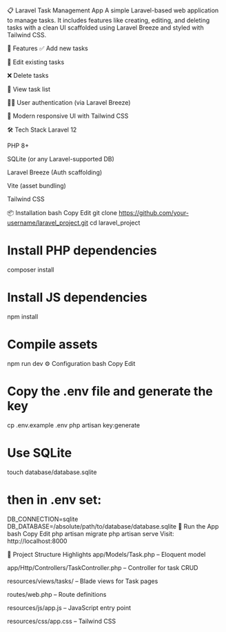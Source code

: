 📋 Laravel Task Management App
A simple Laravel-based web application to manage tasks. It includes features like creating, editing, and deleting tasks with a clean UI scaffolded using Laravel Breeze and styled with Tailwind CSS.

🚀 Features
✅ Add new tasks

📝 Edit existing tasks

❌ Delete tasks

📃 View task list

🧑‍💻 User authentication (via Laravel Breeze)

🎨 Modern responsive UI with Tailwind CSS

🛠️ Tech Stack
Laravel 12

PHP 8+

SQLite (or any Laravel-supported DB)

Laravel Breeze (Auth scaffolding)

Vite (asset bundling)

Tailwind CSS

📦 Installation
bash
Copy
Edit
git clone https://github.com/your-username/laravel_project.git
cd laravel_project

# Install PHP dependencies
composer install

# Install JS dependencies
npm install

# Compile assets
npm run dev
⚙️ Configuration
bash
Copy
Edit
# Copy the .env file and generate the key
cp .env.example .env
php artisan key:generate

# Use SQLite
touch database/database.sqlite
# then in .env set:
DB_CONNECTION=sqlite
DB_DATABASE=/absolute/path/to/database/database.sqlite
🧪 Run the App
bash
Copy
Edit
php artisan migrate
php artisan serve
Visit: http://localhost:8000

📁 Project Structure Highlights
app/Models/Task.php – Eloquent model

app/Http/Controllers/TaskController.php – Controller for task CRUD

resources/views/tasks/ – Blade views for Task pages

routes/web.php – Route definitions

resources/js/app.js – JavaScript entry point

resources/css/app.css – Tailwind CSS

